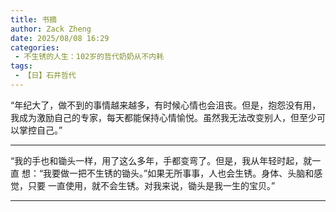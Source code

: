 ```yaml
---
title: 书摘
author: Zack Zheng
date: 2025/08/08 16:29
categories:
 - 不生锈的人生：102岁的哲代奶奶从不内耗
tags:
 - 【日】石井哲代
---
```


“年纪大了，做不到的事情越来越多，有时候心情也会沮丧。但是，抱怨没有用，我成为激励自己的专家，每天都能保持心情愉悦。虽然我无法改变别人，但至少可以掌控自己。”

--------------------------------

“我的手也和锄头一样，用了这么多年，手都变弯了。但是，我从年轻时起，就一直 想：“我要做一把不生锈的锄头。”如果无所事事，人也会生锈。身体、头脑和感觉，只要 一直使用，就不会生锈。对我来说，锄头是我一生的宝贝。”

--------------------------------

